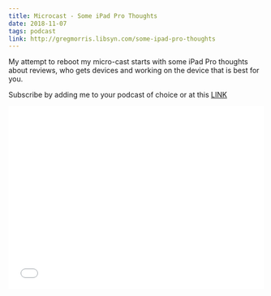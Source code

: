```yaml
---
title: Microcast - Some iPad Pro Thoughts
date: 2018-11-07
tags: podcast
link: http://gregmorris.libsyn.com/some-ipad-pro-thoughts
---
```

My attempt to reboot my micro-cast starts with some iPad Pro thoughts about reviews, who gets devices and working on the device that is best for you. 

Subscribe by adding me to your podcast of choice or at this [LINK](http://gregmorris.libsyn.com/rss)

<iframe style="border: none" src="//html5-player.libsyn.com/embed/episode/id/7467797/height/360/theme/standard/autoplay/no/autonext/no/thumbnail/yes/preload/no/no_addthis/no/direction/backward/" height="360" width="100%" scrolling="no"  allowfullscreen webkitallowfullscreen mozallowfullscreen oallowfullscreen msallowfullscreen></iframe>
